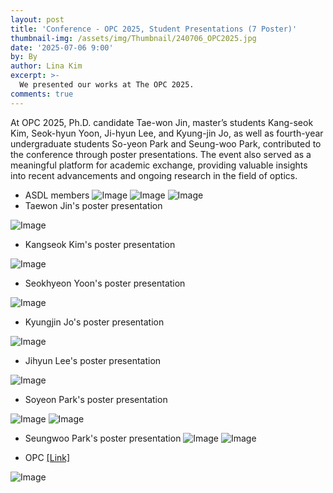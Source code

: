```yaml
---
layout: post
title: 'Conference - OPC 2025, Student Presentations (7 Poster)'
thumbnail-img: /assets/img/Thumbnail/240706_OPC2025.jpg
date: '2025-07-06 9:00'
by: By
author: Lina Kim
excerpt: >-
  We presented our works at The OPC 2025.
comments: true
---
```


At OPC 2025, Ph.D. candidate Tae-won Jin, master’s students Kang-seok Kim, Seok-hyun Yoon, Ji-hyun Lee, and Kyung-jin Jo, as well as fourth-year undergraduate students So-yeon Park and Seung-woo Park, contributed to the conference through poster presentations. The event also served as a meaningful platform for academic exchange, providing valuable insights into recent advancements and ongoing research in the field of optics.
- ASDL members
![Image](https://github.com/user-attachments/assets/3d26ee98-96a2-4ee0-a9e1-fd482f5f3560)
![Image](https://github.com/user-attachments/assets/25714caf-a8a6-44d7-9e69-80a76f099ee2)
![Image](https://github.com/user-attachments/assets/9821a979-7a84-4625-b859-69c9ec085519)
- Taewon Jin's poster presentation 

![Image](https://github.com/user-attachments/assets/712622dd-1328-4420-8819-4316076294ee)

- Kangseok Kim's poster presentation 

![Image](https://github.com/user-attachments/assets/f76fe551-3177-424c-9581-32ecbb564319)

- Seokhyeon Yoon's poster presentation 

![Image](https://github.com/user-attachments/assets/2577aad7-507f-4ec2-8825-18845c92a7a2)

- Kyungjin Jo's poster presentation 

![Image](https://github.com/user-attachments/assets/3ea973ff-8ff0-4709-8d9f-30144d8f5717)

- Jihyun Lee's poster presentation 

![Image](https://github.com/user-attachments/assets/a8ee3ccf-1aef-4e7d-abd2-417001f61795)


- Soyeon Park's poster presentation

![Image](https://github.com/user-attachments/assets/9a345edd-23b0-4ba7-a80f-7f88b95c0116)
![Image](https://github.com/user-attachments/assets/2cde0888-f88b-4ed1-9704-189a0fb1d91f)


- Seungwoo Park's poster presentation
![Image](https://github.com/user-attachments/assets/0b77fe68-ee66-457f-b76c-380695b4e9d7)
![Image](https://github.com/user-attachments/assets/2148d542-515e-4209-948d-733af666bdb0)

- OPC [[Link]](https://www.osk.or.kr/conference/event/index.php?cfrid=126)
  
![Image](https://github.com/user-attachments/assets/7354326d-a41c-48d6-8b0b-f2e3dac9bbed)
